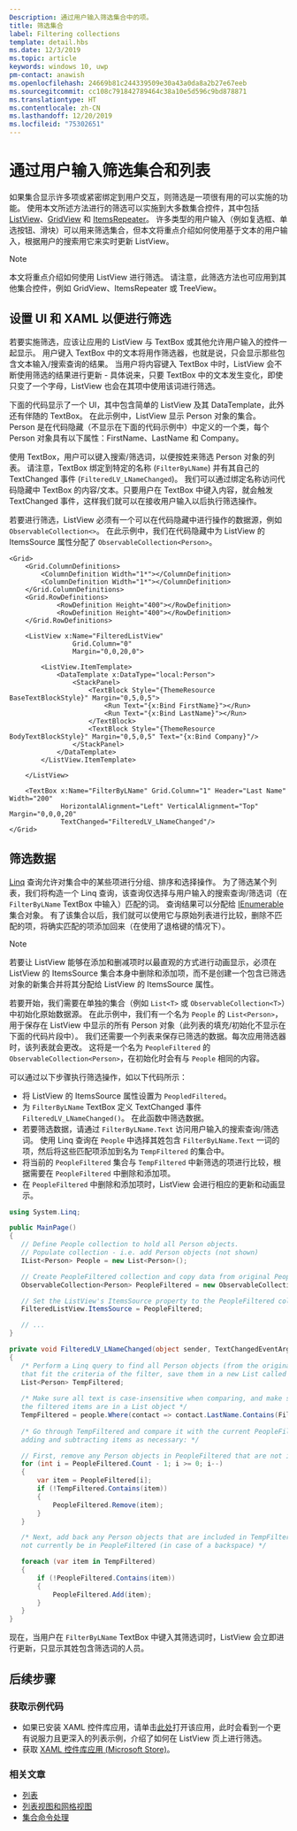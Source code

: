 ```yaml
---
Description: 通过用户输入筛选集合中的项。
title: 筛选集合
label: Filtering collections
template: detail.hbs
ms.date: 12/3/2019
ms.topic: article
keywords: windows 10, uwp
pm-contact: anawish
ms.openlocfilehash: 24669b81c244339509e30a43a0da8a2b27e67eeb
ms.sourcegitcommit: cc108c791842789464c38a10e5d596c9bd878871
ms.translationtype: HT
ms.contentlocale: zh-CN
ms.lasthandoff: 12/20/2019
ms.locfileid: "75302651"
---
```

# <a name="filtering-collections-and-lists-through-user-input"></a>通过用户输入筛选集合和列表
如果集合显示许多项或紧密绑定到用户交互，则筛选是一项很有用的可以实施的功能。 使用本文所述方法进行的筛选可以实施到大多数集合控件，其中包括 [ListView](https://docs.microsoft.com/uwp/api/Windows.UI.Xaml.Controls.ListView)、[GridView](https://docs.microsoft.com/uwp/api/windows.ui.xaml.controls.gridview) 和 [ItemsRepeater](https://docs.microsoft.com/uwp/api/microsoft.ui.xaml.controls.itemsrepeater?view=winui-2.2)。 许多类型的用户输入（例如复选框、单选按钮、滑块）可以用来筛选集合，但本文将重点介绍如何使用基于文本的用户输入，根据用户的搜索用它来实时更新 ListView。 

> [!NOTE]
> 本文将重点介绍如何使用 ListView 进行筛选。 请注意，此筛选方法也可应用到其他集合控件，例如 GridView、ItemsRepeater 或 TreeView。

## <a name="setting-up-the-ui-and-xaml-for-filtering"></a>设置 UI 和 XAML 以便进行筛选
若要实施筛选，应该让应用的 ListView 与 TextBox 或其他允许用户输入的控件一起显示。 用户键入 TextBox 中的文本将用作筛选器，也就是说，只会显示那些包含文本输入/搜索查询的结果。 当用户将内容键入 TextBox 中时，ListView 会不断使用筛选的结果进行更新 - 具体说来，只要 TextBox 中的文本发生变化，即使只变了一个字母，ListView 也会在其项中使用该词进行筛选。

下面的代码显示了一个 UI，其中包含简单的 ListView 及其 DataTemplate，此外还有伴随的 TextBox。 在此示例中，ListView 显示 Person 对象的集合。 Person 是在代码隐藏（不显示在下面的代码示例中）中定义的一个类，每个 Person 对象具有以下属性：FirstName、LastName 和 Company。

使用 TextBox，用户可以键入搜索/筛选词，以便按姓来筛选 Person 对象的列表。 请注意，TextBox 绑定到特定的名称 (`FilterByLName`) 并有其自己的 TextChanged 事件 (`FilteredLV_LNameChanged`)。 我们可以通过绑定名称访问代码隐藏中 TextBox 的内容/文本。只要用户在 TextBox 中键入内容，就会触发 TextChanged 事件，这样我们就可以在接收用户输入以后执行筛选操作。 

若要进行筛选，ListView 必须有一个可以在代码隐藏中进行操作的数据源，例如 `ObservableCollection<>`。 在此示例中，我们在代码隐藏中为 ListView 的 ItemsSource 属性分配了 `ObservableCollection<Person>`。 

```xaml
<Grid>
    <Grid.ColumnDefinitions>
        <ColumnDefinition Width="1*"></ColumnDefinition>
        <ColumnDefinition Width="1*"></ColumnDefinition>
    </Grid.ColumnDefinitions>
    <Grid.RowDefinitions>
            <RowDefinition Height="400"></RowDefinition>
            <RowDefinition Height="400"></RowDefinition>
    </Grid.RowDefinitions>

    <ListView x:Name="FilteredListView"
                Grid.Column="0"
                Margin="0,0,20,0">

        <ListView.ItemTemplate>
            <DataTemplate x:DataType="local:Person">
                <StackPanel>
                    <TextBlock Style="{ThemeResource BaseTextBlockStyle}" Margin="0,5,0,5">
                        <Run Text="{x:Bind FirstName}"></Run>
                        <Run Text="{x:Bind LastName}"></Run>
                    </TextBlock>
                    <TextBlock Style="{ThemeResource BodyTextBlockStyle}" Margin="0,5,0,5" Text="{x:Bind Company}"/>
                </StackPanel>
            </DataTemplate>
        </ListView.ItemTemplate>

    </ListView>

    <TextBox x:Name="FilterByLName" Grid.Column="1" Header="Last Name" Width="200"
             HorizontalAlignment="Left" VerticalAlignment="Top" Margin="0,0,0,20"
             TextChanged="FilteredLV_LNameChanged"/>
</Grid>
```
## <a name="filtering-the-data"></a>筛选数据
[Linq](https://docs.microsoft.com/dotnet/csharp/programming-guide/concepts/linq/introduction-to-linq-queries) 查询允许对集合中的某些项进行分组、排序和选择操作。 为了筛选某个列表，我们将构造一个 Linq 查询，该查询仅选择与用户输入的搜索查询/筛选词（在 `FilterByLName` TextBox 中输入）匹配的词。 查询结果可以分配给 [IEnumerable<T>](https://docs.microsoft.com/dotnet/api/system.collections.generic.ienumerable-1) 集合对象。 有了该集合以后，我们就可以使用它与原始列表进行比较，删除不匹配的项，将确实匹配的项添加回来（在使用了退格键的情况下）。

> [!NOTE]
> 若要让 ListView 能够在添加和删减项时以最直观的方式进行动画显示，必须在 ListView 的 ItemsSource 集合本身中删除和添加项，而不是创建一个包含已筛选对象的新集合并将其分配给 ListView 的 ItemsSource 属性。

若要开始，我们需要在单独的集合（例如 `List<T>` 或 `ObservableCollection<T>`）中初始化原始数据源。 在此示例中，我们有一个名为 `People` 的 `List<Person>`，用于保存在 ListView 中显示的所有 Person 对象（此列表的填充/初始化不显示在下面的代码片段中）。 我们还需要一个列表来保存已筛选的数据。每次应用筛选器时，该列表就会更改。 这将是一个名为 `PeopleFiltered` 的 `ObservableCollection<Person>`，在初始化时会有与 `People` 相同的内容。
 
可以通过以下步骤执行筛选操作，如以下代码所示：
 - 将 ListView 的 ItemsSource 属性设置为 `PeopledFiltered`。 
 - 为 `FilterByLName` TextBox 定义 TextChanged 事件 `FilteredLV_LNameChanged()`。 在此函数中筛选数据。
 - 若要筛选数据，请通过 `FilterByLName.Text` 访问用户输入的搜索查询/筛选词。 使用 Linq 查询在 `People` 中选择其姓包含 `FilterByLName.Text` 一词的项，然后将这些匹配项添加到名为 `TempFiltered` 的集合中。
 - 将当前的 `PeopleFiltered` 集合与 `TempFiltered` 中新筛选的项进行比较，根据需要在 `PeopleFiltered` 中删除和添加项。
 - 在 `PeopleFiltered` 中删除和添加项时，ListView 会进行相应的更新和动画显示。

 ```csharp
using System.Linq;

public MainPage()
{
    // Define People collection to hold all Person objects. 
    // Populate collection - i.e. add Person objects (not shown)
    IList<Person> People = new List<Person>();

    // Create PeopleFiltered collection and copy data from original People collection
    ObservableCollection<Person> PeopleFiltered = new ObservableCollection<Person>(People);

    // Set the ListView's ItemsSource property to the PeopleFiltered collection
    FilteredListView.ItemsSource = PeopleFiltered;

    // ... 
}

private void FilteredLV_LNameChanged(object sender, TextChangedEventArgs e)
{
    /* Perform a Linq query to find all Person objects (from the original People collection)
    that fit the criteria of the filter, save them in a new List called TempFiltered. */
    List<Person> TempFiltered;
    
    /* Make sure all text is case-insensitive when comparing, and make sure 
    the filtered items are in a List object */
    TempFiltered = people.Where(contact => contact.LastName.Contains(FilterByLName.Text, StringComparison.InvariantCultureIgnoreCase)).ToList();
    
    /* Go through TempFiltered and compare it with the current PeopleFiltered collection,
    adding and subtracting items as necessary: */

    // First, remove any Person objects in PeopleFiltered that are not in TempFiltered
    for (int i = PeopleFiltered.Count - 1; i >= 0; i--)
    {
        var item = PeopleFiltered[i];
        if (!TempFiltered.Contains(item))
        {
            PeopleFiltered.Remove(item);
        }
    }

    /* Next, add back any Person objects that are included in TempFiltered and may 
    not currently be in PeopleFiltered (in case of a backspace) */

    foreach (var item in TempFiltered)
    {
        if (!PeopleFiltered.Contains(item))
        {
            PeopleFiltered.Add(item);
        }
    }
}
 ```

现在，当用户在 `FilterByLName` TextBox 中键入其筛选词时，ListView 会立即进行更新，只显示其姓包含筛选词的人员。

## <a name="next-steps"></a>后续步骤

### <a name="get-the-sample-code"></a>获取示例代码
- 如果已安装 XAML 控件库</strong>应用，请单击[此处](xamlcontrolsgallery:/item/ListView)打开该应用，此时会看到一个更有说服力且更深入的列表示例，介绍了如何在 ListView 页上进行筛选。
- 获取 [XAML 控件库应用 (Microsoft Store)](https://www.microsoft.com/store/productId/9MSVH128X2ZT)。

### <a name="related-articles"></a>相关文章
- [列表](lists.md)
- [列表视图和网格视图](listview-and-gridview.md)
- [集合命令处理](collection-commanding.md)